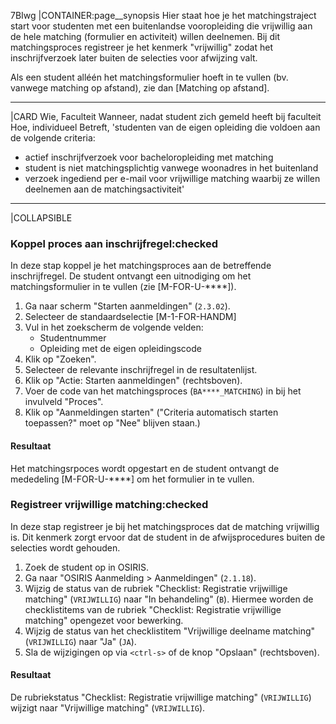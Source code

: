 7BIwg
|CONTAINER:page__synopsis
Hier staat hoe je het matchingstraject start voor studenten met een buitenlandse vooropleiding die vrijwillig aan de hele matching (formulier en activiteit) willen deelnemen.
Bij dit matchingsproces registreer je het kenmerk "vrijwillig" zodat het inschrijfverzoek later buiten de selecties voor afwijzing valt.

Als een student alléén het matchingsformulier hoeft in te vullen (bv. vanwege matching op afstand), zie dan [Matching op afstand].
_____
|CARD
Wie, Faculteit
Wanneer, nadat student zich gemeld heeft bij faculteit
Hoe, individueel
Betreft, 'studenten van de eigen opleiding die voldoen aan de volgende criteria:

* actief inschrijfverzoek voor bacheloropleiding met matching
* student is niet matchingsplichtig vanwege woonadres in het buitenland
* verzoek ingediend per e-mail voor vrijwillige matching waarbij ze willen deelnemen aan de matchingsactiviteit'
_____
|COLLAPSIBLE
### Koppel proces aan inschrijfregel:checked
In deze stap koppel je het matchingsproces aan de betreffende inschrijfregel. De student ontvangt een uitnodiging om het matchingsformulier in te vullen (zie [M-FOR-U-****]).

1. Ga naar scherm "Starten aanmeldingen" (`2.3.02`).
1. Selecteer de standaardselectie [M-1-FOR-HANDM]
1. Vul in het zoekscherm de volgende velden:
    * Studentnummer
    * Opleiding met de eigen opleidingscode
1. Klik op "Zoeken".
1. Selecteer de relevante inschrijfregel in de resultatenlijst.
1. Klik op "Actie: Starten aanmeldingen" (rechtsboven).
1. Voer de code van het matchingsproces (`BA****_MATCHING`) in bij het invulveld "Proces".
1. Klik op "Aanmeldingen starten" ("Criteria automatisch starten toepassen?" moet op "Nee" blijven staan.)

#### Resultaat
Het matchingsrpoces wordt opgestart en de student ontvangt de mededeling [M-FOR-U-****] om het formulier in te vullen.

### Registreer vrijwillige matching:checked
In deze stap registreer je bij het matchingsproces dat de matching vrijwillig is. Dit kenmerk zorgt ervoor dat de student in de afwijsprocedures buiten de selecties wordt gehouden.

1. Zoek de student op in OSIRIS.
1. Ga naar "OSIRIS Aanmelding > Aanmeldingen" (`2.1.18`).
1. Wijzig de status van de rubriek "Checklist: Registratie vrijwillige matching" (`VRIJWILLIG`) naar "In behandeling" (`B`). Hiermee worden de checklistitems van de rubriek "Checklist: Registratie vrijwillige matching" opengezet voor bewerking.
1. Wijzig de status van het checklistitem "Vrijwillige deelname matching" (`VRIJWILLIG`) naar "Ja" (`JA`).
1. Sla de wijzigingen op via `<ctrl-s>` of de knop "Opslaan" (rechtsboven).

#### Resultaat
De rubriekstatus "Checklist: Registratie vrijwillige matching" (`VRIJWILLIG`) wijzigt naar "Vrijwillige matching" (`VRIJWILLIG`).
